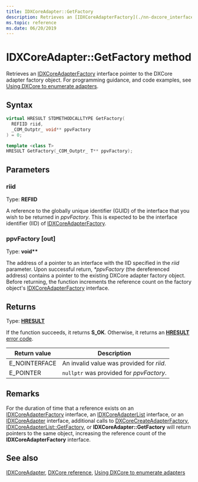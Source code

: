 ```yaml
---
title: IDXCoreAdapter::GetFactory
description: Retrieves an [IDXCoreAdapterFactory](./nn-dxcore_interface-idxcoreadapterfactory.md) interface pointer to the DXCore adapter factory object. | IDXCoreAdapter::GetFactory
ms.topic: reference
ms.date: 06/20/2019
---
```


# IDXCoreAdapter::GetFactory method

Retrieves an [IDXCoreAdapterFactory](./nn-dxcore_interface-idxcoreadapterfactory.md) interface pointer to the DXCore adapter factory object. For programming guidance, and code examples, see [Using DXCore to enumerate adapters](../dxcore-enum-adapters.md).

## Syntax

```cpp
virtual HRESULT STDMETHODCALLTYPE GetFactory(
  REFIID riid,
  _COM_Outptr_ void** ppvFactory
) = 0;

template <class T>
HRESULT GetFactory(_COM_Outptr_ T** ppvFactory);
```

## Parameters

### riid

Type: **REFIID**

A reference to the globally unique identifier (GUID) of the interface that you wish to be returned in *ppvFactory*. This is expected to be the interface identifier (IID) of [IDXCoreAdapterFactory](./nn-dxcore_interface-idxcoreadapterfactory.md).

### ppvFactory [out]

Type: **void\*\***

The address of a pointer to an interface with the IID specified in the *riid* parameter. Upon successful return, *\*ppvFactory* (the dereferenced address) contains a pointer to the existing DXCore adapter factory object. Before returning, the function increments the reference count on the factory object's [IDXCoreAdapterFactory](./nn-dxcore_interface-idxcoreadapterfactory.md) interface.

## Returns

Type: **[HRESULT](../../com/structure-of-com-error-codes.md)**

If the function succeeds, it returns **S_OK**. Otherwise, it returns an [**HRESULT**](../../com/structure-of-com-error-codes.md) [error code](../../com/com-error-codes-10.md).

|Return value|Description|
|-|-|
|E_NOINTERFACE|An invalid value was provided for *riid*.|
|E_POINTER|`nullptr` was provided for *ppvFactory*.|

## Remarks

For the duration of time that a reference exists on an [IDXCoreAdapterFactory](/windows/win32/dxcore/dxcore_interface/nn-dxcore_interface-idxcoreadapterfactory.md) interface, an [IDXCoreAdapterList](/windows/win32/dxcore/dxcore_interface/nn-dxcore_interface-idxcoreadapterlist.md) interface, or an [IDXCoreAdapter](/windows/win32/dxcore/dxcore_interface/nn-dxcore_interface-idxcoreadapter.md) interface, additional calls to [DXCoreCreateAdapterFactory](/windows/win32/api/dxcore_interface/nf-dxcore-dxcorecreateadapterfactory.md), [IDXCoreAdapterList::GetFactory](/windows/win32/dxcore/dxcore_interface/nf-dxcore_interface-idxcoreadapterlist-getfactory.md), or **IDXCoreAdapter::GetFactory** will return pointers to the same object, increasing the reference count of the **IDXCoreAdapterFactory** interface.

## See also

[IDXCoreAdapter](./nn-dxcore_interface-idxcoreadapter.md), [DXCore reference](../dxcore-reference.md), [Using DXCore to enumerate adapters](../dxcore-enum-adapters.md)
